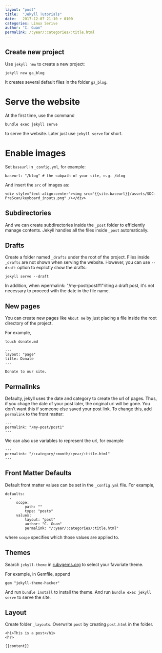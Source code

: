 ```yaml
---
layout: "post"
title:  "Jekyll Tutorials"
date:   2017-12-07 21:10 + 0100
categories: Linux Serive
author: "C. Guan"
permalink: /:year/:categories/:title.html
---
```


Create new project
------------------

Use `jekyll new` to create a new project:

```
jekyll new ga_blog
```

It creates several default files in the folder `ga_blog`. 


# Serve the website

At the first time, use the command

```
bundle exec jekyll serve
```

to serve the website. Later just use `jekyll serve` for short.

# Enable images

Set `baseurl` in `_config.yml`, for example:
```
baseurl: "/blog" # the subpath of your site, e.g. /blog
```

And insert the `src` of images as:
```
<div style="text-align:center"><img src="{{site.baseurl}}/assets/SDC-PreScan/keyboard_inputs.png" /></div>
```

Subdirectories
---------------

And we can create subdirectories inside the `_post` folder to efficiently manage contents. Jekyll handles all the files inside `_post` automatically.

Drafts
------

Create a folder named `_drafts` under the root of the project. Files inside `_drafts` are not shown when serving the website. However, you can use `--draft` option to explictly show the drafts:

```
jekyll serve --draft
```

In addition, when wpermalink: "/my-post/post#1"riting a draft post, it's not necessary to proceed with the date in the file name.


New pages
----------

You can create new pages like `About me` by just placing a file inside the root directory of the project.

For example, 

```
touch donate.md

---
layout: "page"
title: Donate
---

Donate to our site.
```

Permalinks
------------

Defaulty, jekyll uses the date and category to create the url of pages. Thus, if you chage the date of your post later, the original url will be gone. You don't want this if someone else saved your post link. To change this, add `permalink` to the front matter:

```
---
permalink: "/my-post/post1"
---
```

We can also use variables to represent the url, for example 

```
---
permalink: "/:category/:month/:year/:title.html"
---

```

Front Matter Defaults
----------------------

Default front matter values can be set in the `_config.yml` file. For example,

```
defaults:
  -
     scope:
         path: ""  
         type: "posts"
     values:
         layout: "post"
         author: "C. Guan"
         permalink: "/:year/:categories/:title.html"
```

where `scope` specifies which those values are applied to.

Themes
----------

Search `jekyll-theme` in [rubygems.org](http://rubygems.org) to select your favoriate theme.

For example, in Gemfile, append

```
gem "jekyll-theme-hacker"
```

And run `bundle install` to install the theme. And run `bundle exec jekyll serve` to serve the site.

## Layout

Create folder `_layouts`. Overwrite `post` by creating `post.html` in the folder. 

```
<h1>This is a post</h1>
<hr>

{{content}}

```


